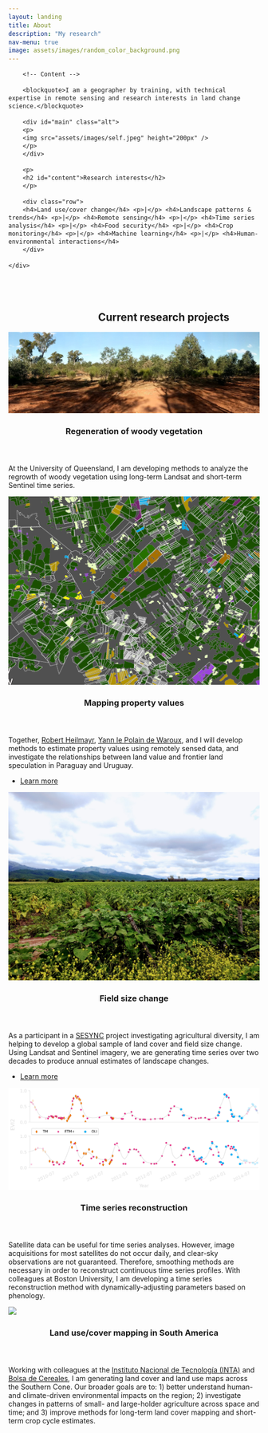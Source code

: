 ```yaml
---
layout: landing
title: About
description: "My research"
nav-menu: true
image: assets/images/random_color_background.png
---
```


<!-- Main -->
<div id="main" class="alt">

<!-- One -->
<section id="one">
	<div class="inner">

        <!-- Content -->
        
        <blockquote>I am a geographer by training, with technical expertise in remote sensing and research interests in land change science.</blockquote>

        <div id="main" class="alt">
        <p>
        <img src="assets/images/self.jpeg" height="200px" />
        </p>
        </div>
		
		<p>
        <h2 id="content">Research interests</h2>
        </p>
        
        <div class="row">
        <h4>Land use/cover change</h4> <p>|</p> <h4>Landscape patterns & trends</h4> <p>|</p> <h4>Remote sensing</h4> <p>|</p> <h4>Time series analysis</h4> <p>|</p> <h4>Food security</h4> <p>|</p> <h4>Crop monitoring</h4> <p>|</p> <h4>Machine learning</h4> <p>|</p> <h4>Human-environmental interactions</h4>
        </div>
        
	</div>
	
</section>
</div>

<!-- Two -->
<section id="two" class="spotlights">
	<section>
        <div style="margin-left: 180px;padding-top: 40px">
            <h2>Current research projects</h2>
        </div>
	</section>
	<section>		
		<img src="assets/images/qld_regrowth.jpg" />
		<div class="content">
			<div class="inner">
				<header class="major">
					<h3>Regeneration of woody vegetation</h3>
				</header>
				<p>At the University of Queensland, I am developing methods to analyze the regrowth of woody vegetation using long-term Landsat and short-term Sentinel time series.</p>
			</div>
		</div>
	</section>
	<section>
		<img src="assets/images/pry_crop_species_ink.png" />
		<div class="content">
			<div class="inner">
				<header class="major">
					<h3>Mapping property values</h3>
				</header>
				<p>Together, <a href="https://bren.ucsb.edu/people/robert-heilmayr">Robert Heilmayr</a>, <a href="https://www.mcgill.ca/geography/people-0/yann-le-polain-de-waroux">Yann le Polain de Waroux</a>, and I will develop methods to estimate property values using remotely sensed data, and investigate the relationships between land value and frontier land speculation in Paraguay and Uruguay.</p>
				<ul class="actions">
					<li><a href="https://nspires.nasaprs.com/external/solicitations/summary.do?method=init&solId={716BCFE6-52B4-DB7F-B79A-59F3E7EE14A2}&path=closedPast" class="button">Learn more</a></li>
				</ul>
			</div>
		</div>
	</section>
	<section>
		<img src="assets/images/salta_tobacco.jpg" />
		<div class="content">
			<div class="inner">
				<header class="major">
					<h3>Field size change</h3>
				</header>
				<p>As a participant in a <a href="https://www.sesync.org/">SESYNC</a> project investigating agricultural diversity, I am helping to develop a global sample of land cover and field size change. Using Landsat and Sentinel imagery, we are generating time series over two decades to produce annual estimates of landscape changes.</p>
				<ul class="actions">
					<li><a href="https://www.sesync.org/project/pursuit-program/can-enhancing-diversity-help-scale-up-agricultures-benefits-to-people-and" class="button">Learn more</a></li>
				</ul>
			</div>
		</div>
	</section>
	<section>
		<img src="assets/images/series_multi_crop_pres.png" />
		<div class="content">
			<div class="inner">
				<header class="major">
					<h3>Time series reconstruction</h3>
				</header>
				<p>Satellite data can be useful for time series analyses. However, image acquisitions for most satellites do not occur daily, and clear-sky observations are not guaranteed. Therefore, smoothing methods are necessary in order to reconstruct continuous time series profiles. With colleagues at Boston University, I am developing a time series reconstruction method with dynamically-adjusting parameters based on phenology. </p>
			</div>
		</div>
	</section>
	<section>
		<img src="assets/images/pheno_lc.png" />
		<div class="content">
			<div class="inner">
				<header class="major">
					<h3>Land use/cover mapping in South America</h3>
				</header>
				<p>Working with colleagues at the <a href="https://www.argentina.gob.ar/inta">Instituto Nacional de Tecnolog&iacute;a (INTA)</a> and <a href="https://www.bolsadecereales.com/">Bolsa de Cereales</a>, I am generating land cover and land use maps across the Southern Cone. Our broader goals are to: 1) better understand human- and climate-driven environmental impacts on the region; 2) investigate changes in patterns of small- and large-holder agriculture across space and time; and 3) improve methods for long-term land cover mapping and short-term crop cycle estimates.</p>
			</div>
		</div>
	</section>
</section>
